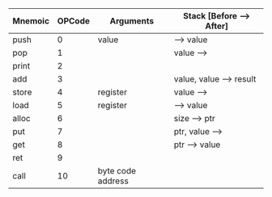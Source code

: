 | Mnemoic | OPCode  | Arguments         | Stack [Before --> After] |
| ------- | ------- | ----------------- | ------------------------ |
| push    | 0       | value             | --> value                |
| pop     | 1       |                   | value -->                |
| print   | 2       |                   |                          |
| add     | 3       |                   | value, value --> result  |
| store   | 4       | register          | value -->                |
| load    | 5       | register          | --> value                |
| alloc   | 6       |                   | size --> ptr             |
| put     | 7       |                   | ptr, value -->           |
| get     | 8       |                   | ptr --> value            |
| ret     | 9       |                   |                          |
| call    | 10      | byte code address |                          |
